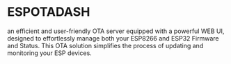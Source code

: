 # ESPOTADASH
an efficient and user-friendly OTA server equipped with a powerful WEB UI, designed to effortlessly manage both your ESP8266 and ESP32 Firmware and Status. This OTA solution simplifies the process of updating and monitoring your ESP devices.
